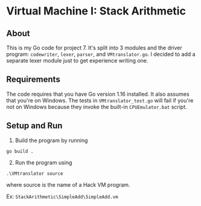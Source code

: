 # Virtual Machine I: Stack Arithmetic
## About
This is my Go code for project 7. It's split into 3 modules and the driver program: `codewriter`, `lexer`, `parser`, and `VMtranslator.go`. I decided to add a separate lexer module just to get experience writing one.

## Requirements
The code requires that you have Go version 1.16 installed. It also assumes that you're on Windows.
The tests in `VMtranslator_test.go` will fail if you're not on Windows because they invoke the built-in `CPUEmulator.bat` script.

## Setup and Run
1. Build the program by running 
``` 
go build .
```
2. Run the program using
```
.\VMtranslator source
```
where source is the name of a Hack VM program. 

Ex: `StackArithmetic\SimpleAdd\SimpleAdd.vm`

